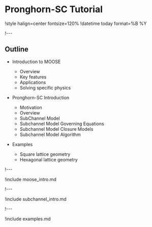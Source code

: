 # Pronghorn-SC Tutorial

!style halign=center fontsize=120%
!datetime today format=%B %Y

!---

## Outline

- Introduction to MOOSE

  - Overview
  - Key features
  - Applications
  - Solving specific physics

- Pronghorn-SC Introduction

  - Motivation
  - Overview
  - SubChannel Model
  - Subchannel Model Governing Equations
  - Subchannel Model Closure Models
  - Subchannel Model Algorithm

- Examples

  - Square lattice geometry
  - Hexagonal lattice geometry

!---

!include moose_intro.md

!---

!include subchannel_intro.md

!---

!include examples.md
